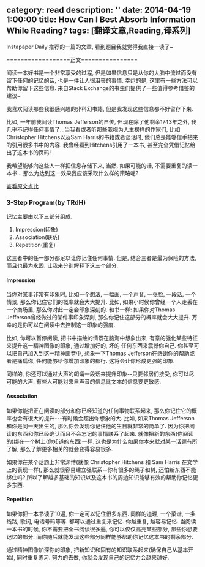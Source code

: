 category: read
description: ''
date: 2014-04-19 1:00:00
title: How Can I Best Absorb Information While Reading?
tags: [翻译文章,Reading,译系列]
---

Instapaper Daily 推荐的一篇的文章, 看到题目我就觉得我直接一读了~

==================正文================

阅读一本好书是一个非常享受的过程, 但是如果信息只是从你的大脑中流过而没有留下任何的记忆的话, 也是一件让人很沮丧的事情. 幸运的是, 这里有一些方法可以帮助你留下这些信息. 来自Stack Exchange的书虫们提供了一些值得参考借鉴的建议~

我喜欢阅读那些我很感兴趣的非科幻书籍, 但是我发现这些信息都不好留存下来.

比如, 一年前我阅读Thomas Jefferson的自传, 但现在除了他剩余1743年之外, 我几乎不记得任何事情了...当我看或者听那些我视为人生榜样的作家们, 比如Christopher Hitchens以及Sam Harris的书籍或者谈话时, 他们总是能够信手拈来的引用很多书中的内容. 我曾经看到Hitchens引用了一本书, 甚至完全凭借记忆给出了这本书的页码!

我希望能够向这些人一样把信息存储下来, 当然, 如果可能的话, 不需要重复的读一本书... 那么为达到这一效果我应该采取什么样的策略呢?

<a href="http://productivity.stackexchange.com/q/8638/6736?utm_source=lifehacker&utm_medium=syndication&utm_campaign=crowdhacker&utm_content=productivity-108">查看原文点此</a>

<h3>3-Step Program(by TRdH)</h3>

记忆主要由以下三部分组成.

<ol>
    <li>Impression(印象)</li>
    <li>Association(联系)</li>
    <li>Repetition(重复)</li>
</ol>

这三者中的任一部分都足以让你记住任何事情. 但是, 结合三者是最为保险的方法, 而且也最为永固. 让我来分别解释下这三个部分.

<h4>Impression</h4>

当你对某事非常有印象时, 比如一个想法, 一幅画, 一个声音, 一张脸, 一段话, 一个情景, 那么你记住它们的概率就会大大提升. 比如, 如果小时候你曾经一个人走丢在一个商场里, 那么你对此一定会印象深刻的. 和书一样: 如果你对Thomas Jefferson曾经做过的某件事印象深刻, 那么你记住这部分的概率就会大大提升. 万幸的是你可以在阅读中去控制这一印象的强度.

比如, 你可以暂停阅读, 把书中描绘的情景在脑海中想象出来, 有意的强化某些特征来提升这一精神图像的印象, 通过增加好的, 坏的 任何东西来震撼你自己. 你甚至可以把自己加入到这一精神画卷中, 想象一下Thomas Jefferson在感谢你的帮助或者是痛扁你, 任何能够给你增加印象的都行. 这将会让你形成更强的印象.

同样的, 你还可以通过大声的朗诵一段话来提升印象--只要邻居们接受, 你可以尽可能的大声. 有些人可能对来自声音的信息比文本的信息要更敏感.

<h4>Association</h4>

如果你能把正在阅读的部分和你已经知道的任何事物联系起来, 那么你记住它的概率也会有很大的提升---有时候会超出你想象的大. 比如, 如果Thomas Jefferson和你是同一天出生的, 那么你会发现你记住他的生日就非常的简单了. 因为你把阅读的东西和你已经确认而且不会忘记的事情联系了起来. 就像把新的东西(你阅读的)绑在一个树上(你知道的东西)一样. 这也是为什么如果你本来就对某一话题有所了解, 那么了解更多相关的就会变得容易很多.

如果你在某个话题上非常渊博(就像 Christopher Hitchens 和 Sam Harris 在文学上的表现一样), 那么就很容易建立强联系--你有很多的绳子和树, 还怕新东西不能绑住吗? 所以了解越多基础的知识以及这本书的周边知识能够有效的帮助你记忆更多东西.

<h4>Repetition</h4>

如果你把一本书读了10遍, 你一定可以记住很多东西. 同样的道理, 一个菜谱, 一条线路, 歌词, 电话号码等等. 都可以通过重复来记忆. 你越重复, 越容易记忆. 当阅读一本书的时候, 你不需要把全书阅读很多遍, 你可以仅仅高亮某些部分, 那些你想要记忆的部分. 而你随后就能发现这些部分同样能够帮助你记忆这本书的剩余部分.

通过精神图像加深你的印象, 把新知识和固有的知识联系起来(确保自己从基本开始), 同时重复练习. 努力的去做, 你就会发现自己的记忆力会越来越好.

